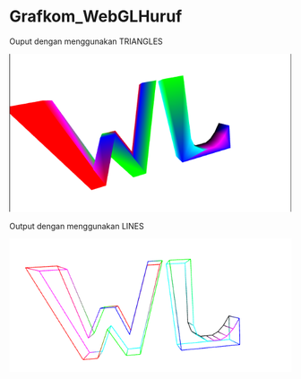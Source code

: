 # Grafkom_WebGLHuruf

Ouput dengan menggunakan TRIANGLES

![](images/triangles.png)

Output dengan menggunakan LINES

![](images/lines.png)
